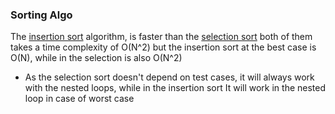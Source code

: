 ### Sorting Algo

The [insertion sort](https://github.com/abdullahazmy/Algorithms/blob/main/sorting-algo/insertion_sort.cpp) algorithm, is faster than the [selection sort](https://github.com/abdullahazmy/Algorithms/blob/main/sorting-algo/selcection_sort.cpp)
  both of them takes a time complexity of O(N^2) but the insertion sort at the best case is O(N), while in the selection is also O(N^2)

- As the selection sort doesn't depend on test cases, it will always work with the nested loops, while in the insertion sort
It will work in the nested loop in case of worst case
